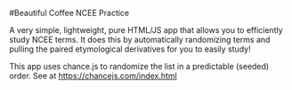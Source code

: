#Beautiful Coffee NCEE Practice

A very simple, lightweight, pure HTML/JS app that allows you to efficiently study NCEE terms. It does this by automatically randomizing terms and pulling the paired etymological derivatives for you to easily study!

This app uses chance.js to randomize the list in a predictable (seeded) order. See at https://chancejs.com/index.html